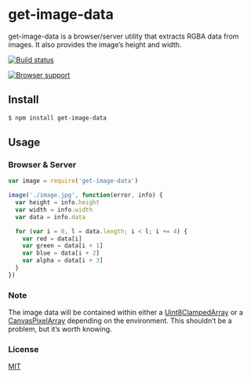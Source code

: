 # get-image-data
get-image-data is a browser/server utility that extracts RGBA data from images. It also provides the image’s height and width.
 
[![Build status](https://travis-ci.org/michaelrhodes/get-image-data.png?branch=master)](https://travis-ci.org/michaelrhodes/get-image-data)

[![Browser support](https://ci.testling.com/michaelrhodes/get-image-data.png)](https://ci.testling.com/michaelrhodes/get-image-data)

## Install

``` sh
$ npm install get-image-data
```

## Usage

### Browser & Server
``` js
var image = require('get-image-data')

image('./image.jpg', function(error, info) {
  var height = info.height
  var width = info.width
  var data = info.data

  for (var i = 0, l = data.length; i < l; i += 4) {
    var red = data[i]
    var green = data[i + 1]
    var blue = data[i + 2]
    var alpha = data[i + 3]
  }
})
```

### Note
The image data will be contained within either a [Uint8ClampedArray](https://developer.mozilla.org/en-US/docs/Web/API/Uint8ClampedArray) or a [CanvasPixelArray](https://developer.mozilla.org/en-US/docs/Web/API/CanvasPixelArray) depending on the environment. This shouldn’t be a problem, but it’s worth knowing.


### License
[MIT](http://opensource.org/licenses/MIT)

